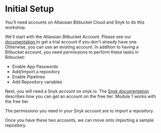 # Initial Setup

You'll need accounts on Atlassian Bitbucket Cloud and Snyk to do this workshop.

We'll start with the Atlassian Bitbucket Account.  Please see our [documentation ](../../../setting-up-your-workshops/atlassian-integrations/atlassian-bitbucket-account.md)to get a trial account if you don't already have one.  Otherwise, you can use an existing account.  In addition to having a Bitbucket account, you need permissions to perform these tasks in Bitbucket:

* Enable App Passwords
* Add/Import a repository
* Enable Pipelines
* Add Repository variables

Next, you will need a Snyk account on snyk.io.  The [Snyk documentation](../../../setting-up-your-workshops/snyk-integrations/snyk-account.md) describes how you can get an account on the free tier.  Module 1 works with the free tier.

The permissions you need in your Snyk account are to import a repository.

Once you have these two accounts, we can move onto importing a sample repository.
